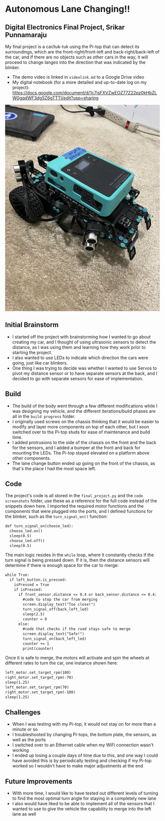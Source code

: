 # Autonomous Lane Changing‼️
Digital Electronics Final Project, Srikar Punnamaraju
---------------------------------
My final project is a car/tuk-tuk using the Pi-top that can detect its surroundings, which are the front-right/front-left and back-right/back-left of the car, and if there are no objects such as other cars in the way, it will proceed to change langes into the direction that was indicated by the blinker.
- The demo video is linked in `videolink.md` to a Google Drive video
- My digital notebook (for a more detailed and up-to-date log on my project): https://docs.google.com/document/d/1c7jsFXVZwEOZ77Z22pz0kHbZLW0gqdWF3dg5Z6gTTTI/edit?usp=sharing

![final model](https://github.com/svpvip/Autonomous-Lane-Changing/blob/main/final_build.jpg)

Initial Brainstorm
---------------------------------
- I started off the project with brainstorming how I wanted to go about creating my car, and I thought of using ultrasonic sensors to detect the distance, as I was using them and learning how they work prior to starting the project.
- I also wanted to use LEDs to indicate which direction the cars were going, just like car blinkers.
- One thing I was trying to decide was whether I wanted to use Servos to pivot my distance sensor or to have separate sensors at the back, and I decided to go with separate sensors for ease of implementation.

Build
---------------------------------
- The build of the body went through a few different modifications while I was designing my vehicle, and the different iterations/build phases are all in the `build progress` folder.
- I originally used screws on the chassis thinking that it would be easier to modify and layer more components on top of each other, but I soon switched over to the Pi-top studs for ease of maintenance and build time.
- I added protrusions to the side of the chassis on the front and the back for the sensors, and I added a bumper at the front and back for mounting the LEDs. The Pi-top stayed elevated on a platform above other components.
- The lane change button ended up going on the front of the chassis, as that's the place I had the most space left.

Code
---------------------------------
The project's code is all stored in the `final_project.py` and the `code screenshots` folder, use these as a reference for the full code instead of the snippets down here. I imported the required motor functions and the components that were plugged into the ports, and I defined functions for the blinker, such as the `turn_signal_on()` function:
```
def turn_signal_on(choose_led):
  choose_led.on()
  sleep(0.5)
  choose_led.off()
  sleep(0.5)
```
The main logic resides in the `while` loop, where it constantly checks if the turn signal is being pressed down. If it is, then the distance sensors will determine if there is enough space for the car to merge:
```
while True:
  if left_button.is_pressed:
    isPressed = True
    if isPressed:
      if front_sensor.distance <= 0.4 or back_sensor.distance <= 0.4:
        #code to stop the car from merging
        screen.display_text("Too close!")
        turn_signal_off(back_left_led)
        sleep(2.5)
        counter = 0
      else:
        #code that checks if the road stays safe to merge
        screen.display_text("Safe!")
        turn_signal_on(back_left_led)
        counter += 1
        print(counter)
```
Once it is safe to merge, the motors will activate and spin the wheels at different rates to turn the car, one instance shown here:
```
left_motor.set_target_rpm(100)
right_motor.set_target_rpm(-70)
sleep(1.25)
left_motor.set_target_rpm(70)
right_motor.set_target_rpm(-100)
sleep(1.25)
```
Challenges
---------------------------------
- When I was testing with my Pi-top, it would not stay on for more than a minute or so
- I troubleshooted by changing Pi-tops, the bottom plate, the sensors, as well as the ports
- I switched over to an Ethernet cable when my WiFi connection wasn't working
- I ended up losing a couple days of time due to this, and one way I could have avoided this is by periodically testing and checking if my Pi-top worked so I wouldn't have to make major adjustments at the end

Future Improvements
---------------------------------
- With more time, I would like to have tested out different levels of turning to find the most optimal turn angle for staying in a completely new lane
- I also would have liked to be able to implement all of the sensors that I wanted to use to give the vehicle the capability to merge into the left lane as well
